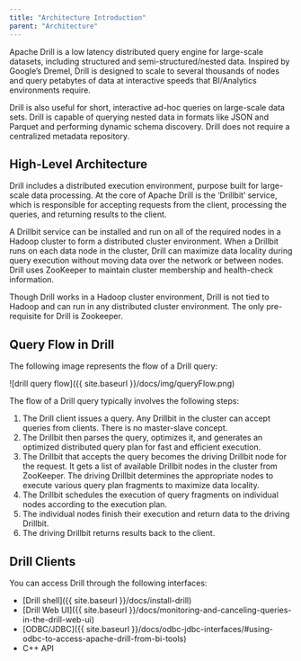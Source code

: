 ```yaml
---
title: "Architecture Introduction"
parent: "Architecture"
---
```

Apache Drill is a low latency distributed query engine for large-scale
datasets, including structured and semi-structured/nested data. Inspired by
Google’s Dremel, Drill is designed to scale to several thousands of nodes and
query petabytes of data at interactive speeds that BI/Analytics environments
require.

Drill is also useful for short, interactive ad-hoc queries on large-scale data sets. Drill is capable of querying nested data in formats like JSON and Parquet and
performing dynamic schema discovery. Drill does not require a centralized
metadata repository.

## High-Level Architecture

Drill includes a distributed execution environment, purpose built for large-
scale data processing. At the core of Apache Drill is the ‘Drillbit’ service,
which is responsible for accepting requests from the client, processing the
queries, and returning results to the client.

A Drillbit service can be installed and run on all of the required nodes in a
Hadoop cluster to form a distributed cluster environment. When a Drillbit runs
on each data node in the cluster, Drill can maximize data locality during
query execution without moving data over the network or between nodes. Drill
uses ZooKeeper to maintain cluster membership and health-check information.

Though Drill works in a Hadoop cluster environment, Drill is not tied to
Hadoop and can run in any distributed cluster environment. The only pre-
requisite for Drill is Zookeeper.

## Query Flow in Drill

The following image represents the flow of a Drill query:
 
![drill query flow]({{ site.baseurl }}/docs/img/queryFlow.png)

The flow of a Drill query typically involves the following steps:

  1. The Drill client issues a query. Any Drillbit in the cluster can accept queries from clients. There is no master-slave concept.
  2. The Drillbit then parses the query, optimizes it, and generates an optimized distributed query plan for fast and efficient execution.
  3. The Drillbit that accepts the query becomes the driving Drillbit node for the request. It gets a list of available Drillbit nodes in the cluster from ZooKeeper. The driving Drillbit determines the appropriate nodes to execute various query plan fragments to maximize data locality.
  4. The Drillbit schedules the execution of query fragments on individual nodes according to the execution plan.
  5. The individual nodes finish their execution and return data to the driving Drillbit.
  6. The driving Drillbit returns results back to the client.

## Drill Clients

You can access Drill through the following interfaces:

  * [Drill shell]({{ site.baseurl }}/docs/install-drill)
  * [Drill Web UI]({{ site.baseurl }}/docs/monitoring-and-canceling-queries-in-the-drill-web-ui)
  * [ODBC/JDBC]({{ site.baseurl }}/docs/odbc-jdbc-interfaces/#using-odbc-to-access-apache-drill-from-bi-tools) 
  * C++ API

